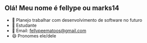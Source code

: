## Olá! Meu nome é fellype ou marks14

- 🔭 Planejo trabalhar com desenvolvimento de software no futuro
- 🌱 Estudante
- 💬 Email: fellypeematoos@gmail.com
- 😄 Pronomes ele/dele
